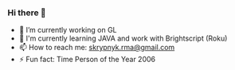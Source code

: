 ### Hi there 👋 

- 🔭 I’m currently working on GL
- 🌱 I'm currently learning JAVA and work with Brightscript (Roku)
- 📫 How to reach me: skrypnyk.rma@gmail.com
- ⚡ Fun fact: Time Person of the Year 2006

